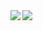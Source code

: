<a>
  <img align="left" src="https://github-readme-stats.vercel.app/api/?username=albertcoolguy&theme=radical" />
</a>
<a>
  <img align="left" src="https://github-readme-stats.vercel.app/api/top-langs/?username=albertcoolguy" />
</a>
